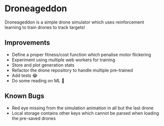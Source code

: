 # Droneageddon

Droneageddon is a simple drone simulator which uses reinforcement learning to
train drones to track targets!

## Improvements
 - Define a proper fitness/cost function which penalise motor flickering
 - Experiment using multiple web workers for training
 - Store and plot generation stats
 - Refactor the drone repository to handle multiple pre-trained
 - Add tests 😂
 - Do some reading on ML 🤣

## Known Bugs
 - Red eye missing from the simulation animation in all but the last drone
 - Local storage contains other keys which cannot be parsed when loading the
   pre-saved drones

